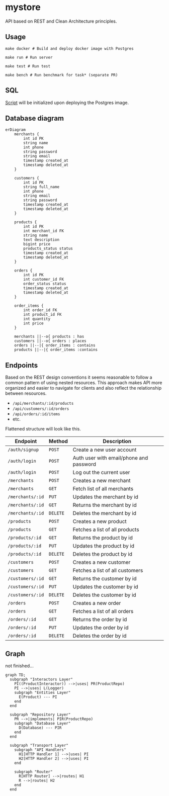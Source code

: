 # mystore

API based on REST and Clean Architecture principles.

## Usage

```shell
make docker # Build and deploy docker image with Postgres  
```

```shell
make run # Run server
```

```shell
make test # Run test
```

```shell
make bench # Run benchmark for task* (separate PR)
```



## SQL

[Script](./sql/init_schema.sql) will be initialized upon deploying the Postgres image.

## Database diagram

```mermaid
erDiagram
    merchants {
        int id PK
        string name
        int phone
        string password
        string email
        timestamp created_at
        timestamp deleted_at
    }

    customers {
        int id PK
        string full_name
        int phone
        string email
        string password
        timestamp created_at
        timestamp deleted_at
    }

    products {
        int id PK
        int merchant_id FK
        string name
        text description
        bigint price
        products_status status
        timestamp created_at
        timestamp deleted_at
    }

    orders {
        int id PK
        int customer_id FK
        order_status status
        timestamp created_at
        timestamp deleted_at
    }

    order_items {
        int order_id FK
        int product_id FK
        int quantity
        int price
    }

    merchants ||--o{ products : has
    customers ||--o{ orders : places 
    orders ||--|{ order_items : contains 
    products ||--|{ order_items :contains 
```

## Endpoints

Based on the REST design conventions it seems reasonable to follow a common pattern of using nested resources.
This approach makes API more organized and easier to navigate for clients and also reflect the relationship between
resources.

- `/api/merchants/:id/products`
- `/api/customers/:id/orders`
- `/api/orders/:id/items`
- etc.

Flattened structure will look like this.

| Endpoint         | Method   | Description                             |
|------------------|----------|-----------------------------------------|
| `/auth/signup`   | `POST`   | Create a new user account               |
| `/auth/login`    | `POST`   | Auth user with email/phone and password |
| `/auth/login`    | `POST`   | Log out the current user                |
| `/merchants`     | `POST`   | Creates a new merchant                  |
| `/merchants`     | `GET`    | Fetch list of all merchants             |
| `/merchants/:id` | `PUT`    | Updates the merchant by id              |
| `/merchants/:id` | `GET`    | Returns the merchant by id              |
| `/merchants/:id` | `DELETE` | Deletes the merchant by id              |
| `/products`      | `POST`   | Creates a new product                   |
| `/products`      | `GET`    | Fetches a list of all products          |
| `/products/:id`  | `GET`    | Returns the product by id               |
| `/products/:id`  | `PUT`    | Updates the product by id               |
| `/products/:id`  | `DELETE` | Deletes the product by id               |
| `/customers`     | `POST`   | Creates a new customer                  |
| `/customers`     | `GET`    | Fetches a list of all customers         |
| `/customers/:id` | `GET`    | Returns the customer by id              |
| `/customers/:id` | `PUT`    | Updates the customer by id              |
| `/customers/:id` | `DELETE` | Deletes the customer by id              |
| `/orders`        | `POST`   | Creates a new order                     |
| `/orders`        | `GET`    | Fetches a list of all orders            |
| `/orders/:id`    | `GET`    | Returns the order by id                 |
| `/orders/:id`    | `PUT`    | Updates the order by id                 |
| `/orders/:id`    | `DELETE` | Deletes the order by id                 |

## Graph
not finished...
```mermaid
graph TD;
  subgraph "Interactors Layer"
    PI((ProductInteractor)) -->|uses| PR(ProductRepo)
    PI -->|uses| L(Logger)
    subgraph "Entities Layer"
      E(Product) --- PI
    end
  end

  subgraph "Repository Layer"
    PR -->|implements| PIR(ProductRepo)
    subgraph "Database Layer"
      D(Database) --- PIR
    end
  end

  subgraph "Transport Layer"
    subgraph "API Handlers"
      H1[HTTP Handler 1] -->|uses| PI
      H2[HTTP Handler 2] -->|uses| PI
    end

    subgraph "Router"
      R[HTTP Router] -->|routes| H1
      R -->|routes| H2
    end
  end
```
